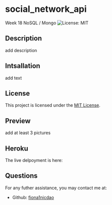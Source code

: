 # social_network_api
Week 18 NoSQL / Mongo
![License: MIT](<https://img.shields.io/badge/License-MIT-yellow.svg>)

## Description 
add description 

## Intsallation
add text 

## License
This project is licensed under the [MIT License](https://opensource.org/licenses/MIT).

## Preview 
add at least 3 pictures 

## Heroku
The live delpoyment is here: 

## Questions
For any futher assistance, you may contact me at:
  * Github: [fiona1nicdao](<https://github.com/fiona1nicdao>)